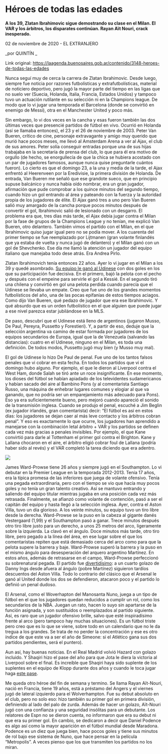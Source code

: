 # Héroes de todas las edades

**A los 39, Zlatan Ibrahimovic sigue demostrando su clase en el Milan. El VAR y los árbitros, los disparates continúan. Rayan Aït Nouri, crack inesperado.**

02 de noviembre de 2020 - EL EXTRANJERO

_por QUINTÍN _

Link original: https://laagenda.buenosaires.gob.ar/contenido/3148-heroes-de-todas-las-edades



Nunca seguí muy de cerca la carrera de Zlatan Ibrahimovic. Desde luego, siempre fue noticia por razones futbolísticas y extrafutbolísticas, material de noticiero deportivo, pero jugó la mayor parte del tiempo en las ligas que no suelo ver (Suecia, Holanda, Italia, Francia, Estados Unidos) y tampoco tuvo un actuación rutilante en su selección ni en la Champions league. De modo que lo vi jugar una temporada el Barcelona (donde se convirtió en enemigo de Messi), otra en el Manchester United y poco más.




Sin embargo, lo vi dos veces en la cancha y esas fueron también las dos últimas veces que presencié partidos de fútbol en vivo. Ocurrió en Holanda (así se llamaba entonces), el 23 y el 26 de noviembre de 2003. Peter Van Bueren, crítico de cine, personaje extravagante y amigo muy querido que murió hace pocos meses, me llevó al Amsterdam Arena a ver al Ajax, el club de sus amores. Peter solía conseguir entradas porque una de sus hijas trabajaba en la secretaría de prensa del club, lo que para él era motivo de orgullo (de hecho, se enorgullecía de que la chica se hubiera acostado con un par de jugadores famosos, aunque nunca quise preguntarle cuántos fueron). Lo cierto es que el domingo 23, a la una y media de la tarde, el Ajax enfrentó al Heerenveen por la Eredivisie, la primera división de Holanda. De entrada, Van Bueren me señaló que ese grandote sueco, que en principio supuse balcánico y nunca había oído nombrar, era un gran jugador, afirmación que pude comprobar a los quince minutos del segundo tiempo, cuando hizo un gol entrando al área y pateando con la fuerza y la autoridad propia de los jugadores de élite. El Ajax ganó tres a uno pero Van Bueren salió muy amargado de la cancha porque pocos minutos después de convertir el gol, Ibrahimovic salió de lesionado con un desgarro. El problema era que, tres días más tarde, el Ajax debía jugar contra el Milan por la fase de grupos de la Champions League y no tenían, me explicó Van Bueren, otro delantero. También vimos el partido con el Milan, en el que Ibrahimovic quiso jugar igual pero no se podía mover. A los cuarenta del primer tiempo se fue reemplazado por Lijtmanen (gran volante finlandés que ya estaba de vuelta y nunca jugó de delantero) y el Milan ganó con un gol de Shevchenko. Ese día me llamó la atención un jugador del equipo italiano que manejaba todo dese atrás. Era Andrea Pirlo.




Zlatan Ibrahimovich tenía entonces 22 años. Ayer lo vi jugar en el Milan a los 39 y quedé asombrado. [Su equipo le ganó al Udinese](https://href.li/?https://www.youtube.com/watch?v=YfpxLOqQVcg&feature=onebox) con dos goles en los que su participación fue decisiva. En el primero, bajó la pelota con el pecho y después con el empeine para servirle el gol a Kessié. En el segundo tiró una chilena y convirtió en gol una pelota perdida cuando parecía que el Udinese se llevaba un empate. Creo que fue uno de los grandes momentos futbolísticos del año, una de las pocas epifanías de estos tiempos aciagos. Como dijo Van Bueren, qué pedazo de jugador que era ese Ibrahimovic. Y qué absurdo que es un orden futbolístico en el que alguien que puede jugar a ese nivel parezca estar jubilándose en la MLS.




De paso, descubrí que el Udinese está lleno de argentinos (jugaron Musso, De Paul, Pereyra, Pussetto y Forestieri). Y, a partir de eso, deduje que la selección argentina va camino de estar formada por jugadores de los equipos secundarios de Europa, igual que la de Venezuela (salvando las distancias): cuatro en el Udinese, ninguno en el Milan, es toda una definición. De todos modos, Pussetto jugó muy bien (y Musso muy mal).




El gol de Udinese lo hizo De Paul de penal. Fue uno de los tantos falsos penales que vi cobrar en esta fecha. En todos los partidos que vi el domingo hubo alguno. Por ejemplo, el que le dieron al Liverpool contra el West Ham, donde Salah se tiró ante un roce insignificante. En ese momento, los dioses del fútbol se habían apiadado de los televidentes sudamericanos y habían sacado del aire al Bambino Pons (y al comentarista Santiago Russo, una máquina de enhebrar lugares comunes y elogiar al que va ganando, que no podría ser un emparejamiento más adecuado para Pons). Eso ya era suficientemente bueno, pero mejoró cuando apareció el sonido de la transmisión inglesa. Cuando se produjo el penal, escuché a Jim Beglin (ex jugador irlandés, gran comentarista) decir: “El fútbol es así en estos días: los jugadores se dejan caer al más leve contacto y los árbitros cobran penal”. Y eso es exactamente lo que ocurre, los jugadores han aprendido a manejarse con la combinación letal árbitro + VAR y los partidos se definen cada vez más gracias a penales invisibles. Por ejemplo, el que Kane convirtió para darle al Tottenham el primer gol contra el Brighton. Kane y Lallana chocaron en el aire, el árbitro eligió cobrar foul de Lallana (podría haber sido al revés) y el VAR completó la tarea diciendo que era adentro.




[![](https://img.youtube.com/vi/YfpxLOqQVcg/0.jpg)](https://www.youtube.com/watch?v=YfpxLOqQVcg)




James Ward-Prowse tiene 26 años y siempre jugó en el Southampton. Lo vi debutar en la Premier League en la temporada 2012-2013. Tenía 17 años, era la típica promesa de las inferiores que juega de volante ofensivo. Tenía una pegada extraordinaria, pero con el tiempo se vio que hacía muy pocos goles y no tenía un gran talento creativo. Así se mantuvo entrando y saliendo del equipo titular mientras jugaba en una posición cada vez más retrasada. Finalmente, se afianzó como volante de contención, pasó a ser el capitán del equipo y hasta llegó a la selección inglesa. Ayer, contra el Aston Villa, tuvo un día glorioso. A los veinte minutos, su equipo tuvo un tiro libre desde la derecha. Ward-Prowse se la puso en la cabeza al gigante danés Vestergaard (1,99) y el Southampton pasó a ganar. Trece minutos después otro tiro libre justo para un derecho, a unos 25 metros del arco, ligeramente sobre la izquierda. La clavó en el ángulo. Doce minutos más tarde, otro tiro libre, pero pegado a la línea del área, en ese lugar sobre el que los comentaristas repiten que está demasiado cerca del arco como para que la pelota supere la barrera y baje. Ward-Prowse superó la barrera y la puso en el mismo ángulo para desesperación del arquero argentino Martínez. En estos años, además de retrasarse en el campo, Ward-Prowse perfeccionó su sobrenatural pegada. El partido fue [divertidísimo](https://href.li/?https://www.fullmatchesandshows.com/2020/11/01/aston-villa-vs-southampton-highlights-full-match/): a un cuarto golazo de Danny Ings desde afuera al ángulo (pobre Martínez) siguieron tardíos descuentos del Aston Villa. Todo lo contrario del clásico que el Arsenal le ganó al United donde los dos se defendieron, atacaron poco y el partido lo definió un penal dudoso.




El Arsenal, como el Woverhapton del Manosanta Nuno, juega a un tipo de fútbol en el que los jugadores quedan reducidos a cumplir un rol, como los secundarios de la NBA. Juegan un rato, hacen lo suyo sin apartarse de la función asignada, y son sustituidos o reemplazados al partido siguiente. Así, es raro que un jugador ofensivo brille, salvo que esté inspiradísimo frente al arco (pero tampoco hay muchas situaciones). Es un fútbol triste pero creo que es lo que se viene, sobre todo en un calendario que no le da tregua a los grandes. Se trata de no perder la concentración y ese es otro índice de que este va a ser el año de Simeone: si el Atlético gana sus dos partidos pendientes, será el puntero).




Aun así, hay buenas noticias. En el Real Madrid volvió Hazard con golazo incluido. Y Shaqiri hizo el pase del año para que Jota le diera la victoria al Liverpool sobre el final. Es increíble que Shaqiri haya sido suplente de los suplentes en el equipo de Klopp durante dos años y cuando le toca jugar haga [este pase](https://twitter.com/i/status/1322620093902323712).




Me queda otro héroe del fin de semana y termino. Se llama Rayan Aït-Nouri, nació en Francia, tiene 19 años, está a préstamo del Angers y el viernes jugó de lateral izquierdo para el Wolverhampton. Fue su debut absoluto en el club, pero no solo eso: hizo también su primer gol en primera división, definiendo al lado del palo de zurda. Además de hacer un golazo, Aït-Nouri jugó con una confianza y una seguridad insólitas para un debutante. Los relatores de Espn no se dieron cuenta, no informaron que era su debut ni que era su primer gol. En cambio, se dedicaron a decir que Daniel Podence es algo así como la mayor aparición en el fútbol mundial desde Maradona. Podence es un diez que juega bien, hace pocos goles y tiene sus minutos de rol bajo ese sistema de Nuno, que hace pensar en la película “Metropolis”. A veces pienso que los que transmiten los partidos no los miran.



